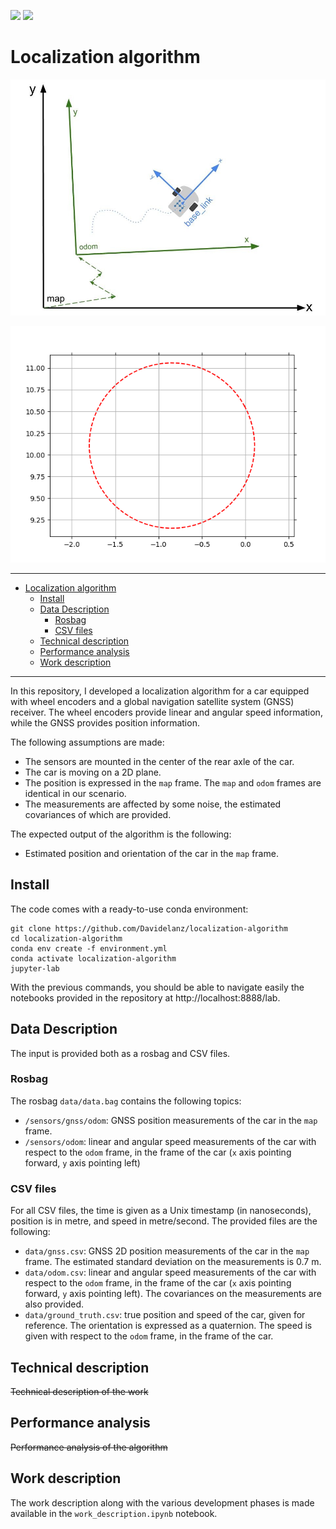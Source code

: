 ![](https://img.shields.io/badge/Python-3.8-yellow)
![](https://img.shields.io/badge/Conda-yes-green)

# Localization algorithm

![](./frames.jpg)

![Kalman Plot](kalman_plot.gif "segment")

---

- [Localization algorithm](#localization-algorithm)
  - [Install](#install)
  - [Data Description](#data-description)
    - [Rosbag](#rosbag)
    - [CSV files](#csv-files)
  - [Technical description](#technical-description)
  - [Performance analysis](#performance-analysis)
  - [Work description](#work-description)

---

In this repository, I developed a localization algorithm for a car equipped with wheel encoders and a global navigation satellite system (GNSS) receiver. 
The wheel encoders provide linear and angular speed information, while the GNSS provides position information. 

The following assumptions are made:
- The sensors are mounted in the center of the rear axle of the car.
- The car is moving on a 2D plane.
- The position is expressed in the ``map`` frame. The ``map`` and ``odom`` frames are identical in our scenario.
- The measurements are affected by some noise, the estimated covariances of which are provided.

The expected output of the algorithm is the following:
- Estimated position and orientation of the car in the ``map`` frame.

## Install

The code comes with a ready-to-use conda environment:
```
git clone https://github.com/Davidelanz/localization-algorithm
cd localization-algorithm
conda env create -f environment.yml 
conda activate localization-algorithm
jupyter-lab
```

With the previous commands, you should be able to navigate easily the notebooks provided in the repository at http://localhost:8888/lab.

## Data Description

The input is provided both as a rosbag and CSV files.

### Rosbag

The rosbag ``data/data.bag`` contains the following topics:
- ``/sensors/gnss/odom``: GNSS position measurements of the car in the ``map`` frame.
- ``/sensors/odom``: linear and angular speed measurements of the car with respect to the ``odom`` frame, in the frame of the car (``x`` axis pointing forward, ``y`` axis pointing left)


### CSV files

For all CSV files, the time is given as a Unix timestamp (in nanoseconds), position is in metre, and speed in metre/second. The provided files are the following:
- ``data/gnss.csv``: GNSS 2D position measurements of the car in the ``map`` frame. The estimated standard deviation on the measurements is 0.7 m.
- ``data/odom.csv``: linear and angular speed measurements of the car with respect to the ``odom`` frame, in the frame of the car (``x`` axis pointing forward, ``y`` axis pointing left). The covariances on the measurements are also provided.
- ``data/ground_truth.csv``: true position and speed of the car, given for reference. The orientation is expressed as a quaternion. The speed is given with respect to the ``odom`` frame, in the frame of the car.


## Technical description 

~~Technical description of the work~~

## Performance analysis

~~Performance analysis of the algorithm~~

## Work description

The work description along with the various development phases is made available in the ``work_description.ipynb`` notebook.
